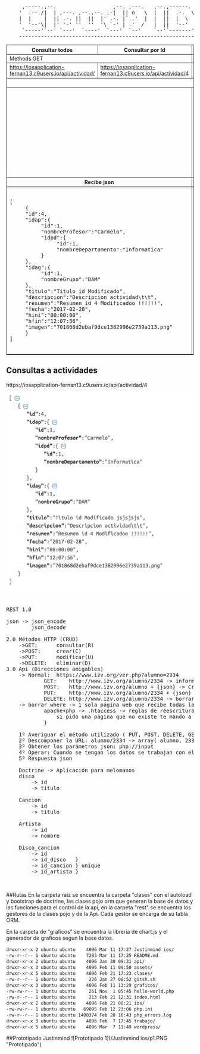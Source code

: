 <pre>
     ,-----.,--.                  ,--. ,---.   ,--.,------.  ,------.
    '  .--./|  | ,---. ,--.,--. ,-|  || o   \  |  ||  .-.  \ |  .---'
    |  |    |  || .-. ||  ||  |' .-. |`..'  |  |  ||  |  \  :|  `--, 
    '  '--'\|  |' '-' ''  ''  '\ `-' | .'  /   |  ||  '--'  /|  `---.
     `-----'`--' `---'  `----'  `---'  `--'    `--'`-------' `------'
    ----------------------------------------------------------------- 
</pre>

<table border="1">
    <tbody><tr>
        <th>Consultar todos</th>
        <th>Consultar por Id</th>
        <th>Insertar</th>
        <th>Actualizar</th>
        <th>Borrar por id</th>
        <th>Borrar conjunto</th>
    </tr>
    <tr>
        <td colspan="2">Methods GET</td>
        <td>Methods POST</td>
        <td>Methods PUT</td>
        <td colspan="2">Methods DELETE</td>
    </tr>
    <tr>
        <td><a href="https://iosapplication-fernan13.c9users.io/api/actividad/">https://iosapplication-fernan13.c9users.io/api/actividad/</a></td>
        <td><a href="https://iosapplication-fernan13.c9users.io/api/actividad/4">https://iosapplication-fernan13.c9users.io/api/actividad/4</a></td>
        <td><a href="https://iosapplication-fernan13.c9users.io/api/actividad/">https://iosapplication-fernan13.c9users.io/api/actividad/</a></td>
        <td><a href="https://iosapplication-fernan13.c9users.io/api/actividad/3">https://iosapplication-fernan13.c9users.io/api/actividad/3</a></td>
        <td><a href="https://iosapplication-fernan13.c9users.io/api/actividad/3">https://iosapplication-fernan13.c9users.io/api/actividad/3</a></td>
        <td><a href="https://iosapplication-fernan13.c9users.io/api/actividad/">https://iosapplication-fernan13.c9users.io/api/actividad/</a></td>
    </tr>
    <tr>
        <th colspan="5">Enviar json</th>
        <th>Enviar conjunto de id por json</th>
    </tr>
    <tr>
        <td colspan="2"> </td>
        <td>
            <pre>               
{
    "idap":3,
    "idag":2,
    "descripcion":"Lorem ipsum dolor sit amet, lorem, at.",
    "resumen":"Lorem ipsum dolor sit amet.",
    "fecha":"2017-01-26 00:00:00",
    "hini":"1970-01-01 00:03:01",
    "hfin":"1970-01-01 00:04:02"
}
            </pre>
        </td>
        <td>
            <pre>               
{
    "idap":3,
    "idag":2,
    "descripcion":"Lorem ipsum dolor sit amet, consectetur adipiscing elit.",
    "resumen":"Lorem ipsum dolor sit amet.",
    "fecha":"2017-01-26 00:00:00",
    "hini":"1970-01-01 00:03:01",
    "hfin":"1970-01-01 00:04:02"
}
          </pre>
        </td>
        <td>
            <pre>               
{
    "id":3
}
            </pre>
        </td>
        <td>
            <pre>          
[
     {
          "id":3
     },
     {
          "id":4
     },
     {
          "id":6
     }
]
            </pre>
        </td>
    </tr>
    <tr>
        <th colspan="2">Recibe json</th>
        <th colspan="4">Recibe confirmación</th>
    </tr>
    <tr>
        <td colspan="2">
            <pre>        
[
     {
     "id":4,
     "idap":{
          "id":1,
          "nombreProfesor":"Carmelo",
          "idpd":{
               "id":1,
               "nombreDepartamento":"Informatica"
          }
     },
     "idag":{
          "id":1,
          "nombreGrupo":"DAM"
     },
     "titulo":"Titulo id Modificado",
     "descripcion":"Descripcion actividad\t\t",
     "resumen":"Resumen id 4 Modificadoo !!!!!!",
     "fecha":"2017-02-28",
     "hini":"00:00:00",
     "hfin":"12:07:56",
     "imagen":"701868d2ebaf9dce1382996e2739a113.png"
     }
]
          </pre>
        </td>
        <td>
            <p>Codigos de respuesta HTTP: 200 ok</p> 
            <pre>        
{
  "response": "ok"
}
            </pre>
            <p>Para elementos no encontrados</p>
            <p>Codigos de respuesta HTTP: 404 Not found</p>
            <pre>
{
  "response": "error"    
}
            </pre>
        </td>
        <td>      
            <p>Codigos de respuesta HTTP: 201 Created</p> 
            <pre>
{
     "response": "ok"
}
            </pre>
            <p>No se ha podido actualizar</p>
            <p>Codigos de respuesta HTTP: 304 Not Modified</p>
            <pre>
{
   "response": "error"    
}
            </pre>
        </td>
        <td colspan="2">        
            <p>Codigos de respuesta HTTP: 200 Bad Request</p>
            <pre>
{
     "response": "ok"
}
            </pre>
            <p>Codigos de respuesta HTTP: 400 Bad Request</p>
            <pre>
{
   "response": "error"    
}
            </pre>
        </td>
    </tr>
</tbody>
</table>






## Consultas a actividades
<p>https://iosapplication-fernan13.c9users.io/api/actividad/4</p>
<img src="/assets/Actividades.png" alt="">

<pre>

REST 1.0

json -> json_encode
        json_decode

2.0 Métodos HTTP (CRUD)
    ->GET:      consultar(R)
    ->POST:	    crear(C)
    ->PUT:	    modificar(U)
    ->DELETE:   eliminar(D) 
3.0 Api (Direcciones amigables)
    -> Normal:  https://www.izv.org/ver.php?alumno=2334
            GET:    http://www.izv.org/alumno/2334 -> informacion del alumno 2334
            POST:	http://www.izv.org/alumno + {json} -> Crear alumno
            PUT:	http://www.izv.org/alumno/2334 + {json} -> Modificar alumno
            DELETE: http://www.izv.org/alumno/2334 -> borrar http://www.izv.org/alumno + {json}
    -> borrar where -> 1 sola página web que recibe todas las peticiones
            apache+php -> .htaccess -> reglas de reescritura {
                si pido una página que no existe te mando a una página concreta
            }

    1º Averiguar el método utilizado ( PUT, POST, DELETE, GET ) $_SERVER['REQUEST_METHOD']
    2º Descomponer la URL: alumno/2334 -> array( alumno, 2334 )
    3º Obtener los parámetros json: php://input
    4º Operar: Cuando se tengan los datos se trabajan con ellos
    5º Respuesta json
    
    Doctrine -> Aplicación para melomanos
    disco 
        -> id 
        -> titulo
          
    Cancion 
        -> id
        -> titulo
    
    Artista
        -> id 
        -> nombre
    
    Disco_cancion
        -> id
        -> id_disco   }
        -> id_cancion } unique 
        -> id_artista }
        
 
</pre>

##Rutas
En la carpeta raiz se encuentra la carpeta "clases" con el autoload y bootstrap de doctrine,
las clases pojo orm que generan la base de datos y las funciones para el control de la api,
en la carpeta "rest" se encuentra los gestores de la clases pojo y de la Api.
Cada gestor se encarga de su tabla ORM. 

En la carpeta de "graficos" se encuentra la libreria de chart.js y el generador de graficos segun 
la base datos.
```
drwxr-xr-x 2 ubuntu ubuntu    4096 Mar 11 17:27 Justinmind ios/
-rw-r--r-- 1 ubuntu ubuntu    7283 Mar 11 17:25 README.md
drwxr-xr-x 2 ubuntu ubuntu    4096 Jan 30 09:31 api/
drwxr-xr-x 3 ubuntu ubuntu    4096 Feb 11 09:50 assets/
drwxr-xr-x 5 ubuntu ubuntu    4096 Feb 21 17:23 clases/
-rw-r--r-- 1 ubuntu ubuntu     226 Jan 27 08:52 gitsh.sh
drwxr-xr-x 3 ubuntu ubuntu    4096 Feb 11 13:29 graficos/
-rw-rw-r-- 1 ubuntu ubuntu     261 Nov  1 05:45 hello-world.php
-rw-r--r-- 1 ubuntu ubuntu     213 Feb 21 12:31 index.html
drwxr-xr-x 2 ubuntu ubuntu    4096 Feb 21 08:21 ios/
-rw-rw-r-- 1 ubuntu ubuntu   69095 Feb 12 23:06 php.ini
-rw-r--r-- 1 ubuntu ubuntu 1408374 Feb 28 16:43 php_errors.log
drwxr-xr-x 3 ubuntu ubuntu    4096 Feb  7 17:45 trabajo/
drwxr-xr-x 5 ubuntu ubuntu    4096 Mar  7 11:49 wordpress/
```

##Prototipado Justinmind
![Prototipado 1](/Justinmind ios/p1.PNG "Prototipado")

